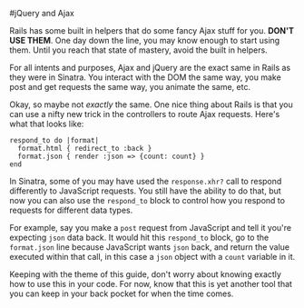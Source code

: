 #jQuery and Ajax

Rails has some built in helpers that do some fancy Ajax stuff for you. **DON'T USE THEM**. One day down the line, you may know enough to start using them. Until you reach that state of mastery, avoid the built in helpers.

For all intents and purposes, Ajax and jQuery are the exact same in Rails as they were in Sinatra. You interact with the DOM the same way, you make post and get requests the same way, you animate the same, etc.

Okay, so maybe not *exactly* the same. One nice thing about Rails is that you can use a nifty new trick in the controllers to route Ajax requests. Here's what that looks like:

	respond_to do |format|
      format.html { redirect_to :back }
      format.json { render :json => {count: count} }
    end

In Sinatra, some of you may have used the `response.xhr?` call to respond differently to JavaScript requests. You still have the ability to do that, but now you can also use the `respond_to` block to control how you respond to requests for different data types.

For example, say you make a `post` request from JavaScript and tell it you're expecting `json` data back. It would hit this `respond_to` block, go to the `format.json` line because JavaScript wants `json` back, and return the value executed within that call, in this case a `json` object with a `count` variable in it.

Keeping with the theme of this guide, don't worry about knowing exactly how to use this in your code. For now, know that this is yet another tool that you can keep in your back pocket for when the time comes.
